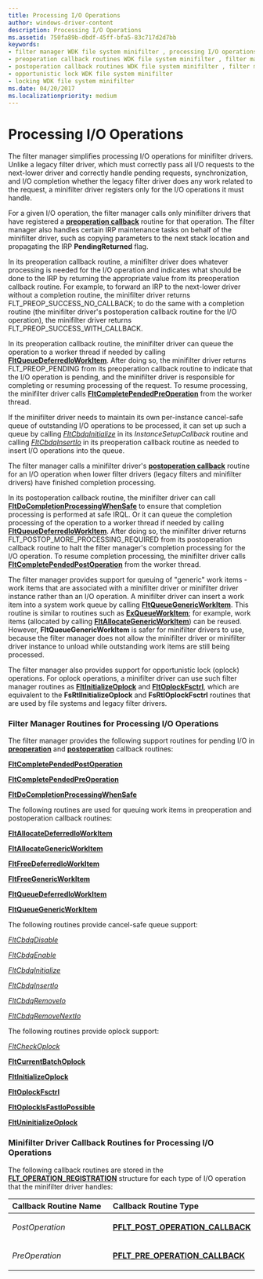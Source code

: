 ```yaml
---
title: Processing I/O Operations
author: windows-driver-content
description: Processing I/O Operations
ms.assetid: 750fa89b-dbdf-45ff-bfa5-83c717d2d7bb
keywords:
- filter manager WDK file system minifilter , processing I/O operations
- preoperation callback routines WDK file system minifilter , filter manager
- postoperation callback routines WDK file system minifilter , filter manager
- opportunistic lock WDK file system minifilter
- locking WDK file system minifilter
ms.date: 04/20/2017
ms.localizationpriority: medium
---
```


# Processing I/O Operations


The filter manager simplifies processing I/O operations for minifilter drivers. Unlike a legacy filter driver, which must correctly pass all I/O requests to the next-lower driver and correctly handle pending requests, synchronization, and I/O completion whether the legacy filter driver does any work related to the request, a minifilter driver registers only for the I/O operations it must handle.

For a given I/O operation, the filter manager calls only minifilter drivers that have registered a [**preoperation callback**](https://msdn.microsoft.com/library/windows/hardware/ff551109) routine for that operation. The filter manager also handles certain IRP maintenance tasks on behalf of the minifilter driver, such as copying parameters to the next stack location and propagating the IRP **PendingReturned** flag.

In its preoperation callback routine, a minifilter driver does whatever processing is needed for the I/O operation and indicates what should be done to the IRP by returning the appropriate value from its preoperation callback routine. For example, to forward an IRP to the next-lower driver without a completion routine, the minifilter driver returns FLT\_PREOP\_SUCCESS\_NO\_CALLBACK; to do the same with a completion routine (the minifilter driver's postoperation callback routine for the I/O operation), the minifilter driver returns FLT\_PREOP\_SUCCESS\_WITH\_CALLBACK.

In its preoperation callback routine, the minifilter driver can queue the operation to a worker thread if needed by calling [**FltQueueDeferredIoWorkItem**](https://msdn.microsoft.com/library/windows/hardware/ff543449). After doing so, the minifilter driver returns FLT\_PREOP\_PENDING from its preoperation callback routine to indicate that the I/O operation is pending, and the minifilter driver is responsible for completing or resuming processing of the request. To resume processing, the minifilter driver calls [**FltCompletePendedPreOperation**](https://msdn.microsoft.com/library/windows/hardware/ff541913) from the worker thread.

If the minifilter driver needs to maintain its own per-instance cancel-safe queue of outstanding I/O operations to be processed, it can set up such a queue by calling [*FltCbdqInitialize*](https://msdn.microsoft.com/library/windows/hardware/ff541802) in its *InstanceSetupCallback* routine and calling [*FltCbdqInsertIo*](https://msdn.microsoft.com/library/windows/hardware/ff541815) in its preoperation callback routine as needed to insert I/O operations into the queue.

The filter manager calls a minifilter driver's [**postoperation callback**](https://msdn.microsoft.com/library/windows/hardware/ff551107) routine for an I/O operation when lower filter drivers (legacy filters and minifilter drivers) have finished completion processing.

In its postoperation callback routine, the minifilter driver can call [**FltDoCompletionProcessingWhenSafe**](https://msdn.microsoft.com/library/windows/hardware/ff542047) to ensure that completion processing is performed at safe IRQL. Or it can queue the completion processing of the operation to a worker thread if needed by calling [**FltQueueDeferredIoWorkItem**](https://msdn.microsoft.com/library/windows/hardware/ff543449). After doing so, the minifilter driver returns FLT\_POSTOP\_MORE\_PROCESSING\_REQUIRED from its postoperation callback routine to halt the filter manager's completion processing for the I/O operation. To resume completion processing, the minifilter driver calls [**FltCompletePendedPostOperation**](https://msdn.microsoft.com/library/windows/hardware/ff541897) from the worker thread.

The filter manager provides support for queuing of "generic" work items - work items that are associated with a minifilter driver or minifilter driver instance rather than an I/O operation. A minifilter driver can insert a work item into a system work queue by calling [**FltQueueGenericWorkItem**](https://msdn.microsoft.com/library/windows/hardware/ff543452). This routine is similar to routines such as [**ExQueueWorkItem**](https://msdn.microsoft.com/library/windows/hardware/ff540216); for example, work items (allocated by calling [**FltAllocateGenericWorkItem**](https://msdn.microsoft.com/library/windows/hardware/ff541749)) can be reused. However, **FltQueueGenericWorkItem** is safer for minifilter drivers to use, because the filter manager does not allow the minifilter driver or minifilter driver instance to unload while outstanding work items are still being processed.

The filter manager also provides support for opportunistic lock (oplock) operations. For oplock operations, a minifilter driver can use such filter manager routines as [**FltInitializeOplock**](https://msdn.microsoft.com/library/windows/hardware/ff543289) and [**FltOplockFsctrl**](https://msdn.microsoft.com/library/windows/hardware/ff543398), which are equivalent to the **FsRtlInitializeOplock** and **FsRtlOplockFsctrl** routines that are used by file systems and legacy filter drivers.

### <span id="Filter_Manager_Routines_for_Processing_I_O_Operations"></span><span id="filter_manager_routines_for_processing_i_o_operations"></span><span id="FILTER_MANAGER_ROUTINES_FOR_PROCESSING_I_O_OPERATIONS"></span>Filter Manager Routines for Processing I/O Operations

The filter manager provides the following support routines for pending I/O in [**preoperation**](https://msdn.microsoft.com/library/windows/hardware/ff551109) and [**postoperation**](https://msdn.microsoft.com/library/windows/hardware/ff551107) callback routines:

[**FltCompletePendedPostOperation**](https://msdn.microsoft.com/library/windows/hardware/ff541897)

[**FltCompletePendedPreOperation**](https://msdn.microsoft.com/library/windows/hardware/ff541913)

[**FltDoCompletionProcessingWhenSafe**](https://msdn.microsoft.com/library/windows/hardware/ff542047)

The following routines are used for queuing work items in preoperation and postoperation callback routines:

[**FltAllocateDeferredIoWorkItem**](https://msdn.microsoft.com/library/windows/hardware/ff541720)

[**FltAllocateGenericWorkItem**](https://msdn.microsoft.com/library/windows/hardware/ff541749)

[**FltFreeDeferredIoWorkItem**](https://msdn.microsoft.com/library/windows/hardware/ff542955)

[**FltFreeGenericWorkItem**](https://msdn.microsoft.com/library/windows/hardware/ff542971)

[**FltQueueDeferredIoWorkItem**](https://msdn.microsoft.com/library/windows/hardware/ff543449)

[**FltQueueGenericWorkItem**](https://msdn.microsoft.com/library/windows/hardware/ff543452)

The following routines provide cancel-safe queue support:

[*FltCbdqDisable*](https://msdn.microsoft.com/library/windows/hardware/ff541796)

[*FltCbdqEnable*](https://msdn.microsoft.com/library/windows/hardware/ff541799)

[*FltCbdqInitialize*](https://msdn.microsoft.com/library/windows/hardware/ff541802)

[*FltCbdqInsertIo*](https://msdn.microsoft.com/library/windows/hardware/ff541815)

[*FltCbdqRemoveIo*](https://msdn.microsoft.com/library/windows/hardware/ff541821)

[*FltCbdqRemoveNextIo*](https://msdn.microsoft.com/library/windows/hardware/ff541825)

The following routines provide oplock support:

[*FltCheckOplock*](https://msdn.microsoft.com/library/windows/hardware/ff541844)

[**FltCurrentBatchOplock**](https://msdn.microsoft.com/library/windows/hardware/ff541946)

[**FltInitializeOplock**](https://msdn.microsoft.com/library/windows/hardware/ff543289)

[**FltOplockFsctrl**](https://msdn.microsoft.com/library/windows/hardware/ff543398)

[**FltOplockIsFastIoPossible**](https://msdn.microsoft.com/library/windows/hardware/ff543404)

[**FltUninitializeOplock**](https://msdn.microsoft.com/library/windows/hardware/ff544598)

### <span id="Minifilter_Driver_Callback_Routines_for_Processing_I_O_Operations"></span><span id="minifilter_driver_callback_routines_for_processing_i_o_operations"></span><span id="MINIFILTER_DRIVER_CALLBACK_ROUTINES_FOR_PROCESSING_I_O_OPERATIONS"></span>Minifilter Driver Callback Routines for Processing I/O Operations

The following callback routines are stored in the [**FLT\_OPERATION\_REGISTRATION**](https://msdn.microsoft.com/library/windows/hardware/ff544668) structure for each type of I/O operation that the minifilter driver handles:

<table>
<colgroup>
<col width="50%" />
<col width="50%" />
</colgroup>
<thead>
<tr class="header">
<th align="left">Callback Routine Name</th>
<th align="left">Callback Routine Type</th>
</tr>
</thead>
<tbody>
<tr class="odd">
<td align="left"><p><em>PostOperation</em></p></td>
<td align="left"><p><a href="https://msdn.microsoft.com/library/windows/hardware/ff551107" data-raw-source="[&lt;strong&gt;PFLT_POST_OPERATION_CALLBACK&lt;/strong&gt;](https://msdn.microsoft.com/library/windows/hardware/ff551107)"><strong>PFLT_POST_OPERATION_CALLBACK</strong></a></p></td>
</tr>
<tr class="even">
<td align="left"><p><em>PreOperation</em></p></td>
<td align="left"><p><a href="https://msdn.microsoft.com/library/windows/hardware/ff551109" data-raw-source="[&lt;strong&gt;PFLT_PRE_OPERATION_CALLBACK&lt;/strong&gt;](https://msdn.microsoft.com/library/windows/hardware/ff551109)"><strong>PFLT_PRE_OPERATION_CALLBACK</strong></a></p></td>
</tr>
</tbody>
</table>

 

 

 




